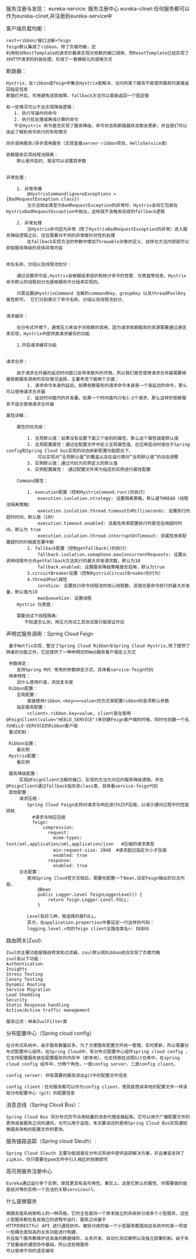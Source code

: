 服务注册与发现：
    eureka-service: 服务注册中心
    eureka-clinet:任何服务都可以作为eureka-clinet,并注册到eureka-service中
    
客户端负载均衡：

    rest+ribbon/接口注解+feign
    feign默认集成了ribbon，除了负载均衡，还
    利用他对RestTemplate的请求拦截来实现对依赖的接口调用，而ResetTemplate已经实现了对HTTP请求的封装处理，形成了一套模板化的调用方式
    
断路器：

    Hystrix，在ribbon或feign中集合Hystrix能解决，访问的某个服务不能提供服务时直接返回指定信息
    断路打开后，可用避免连锁故障，fallback方法可以直接返回一个固定值
    
    有一些情况可以不去实现降级逻辑：
       1. 执行写操作的命令
       2. 执行批处理或离线计算的命令
       不论Hystrix 命令是否实现了服务降级，命令状态和断路器状态都会更新，并且我们可以由此了解到命令执行的失败情况
    
    同步调用服务/异步调用服务（实现查看server-ribbon项目，HelloService类）
    
    依赖服务实现线程池隔离：
        默认是开启的，我没可以设置其参数
        
    
    异常处理：
        
        1. 异常传播
            @HystrixCommand(ignoreExceptions = {BadRequestException.class})
            当方法抛出类型为BadRequestException的异常时，Hystrix会将它包装在HystrixBadRequestException中抛出，这样就不会触发后续的fallback逻辑
            
        2. 异常处理
            当Hystrix命令因为异常（除了HystrixBadRequestException的异常）进入服务降级逻辑之后，往往需要对不同的异常做针对性的处理
            在fallback实现方法的参数中增加Throwable对象的定义，这样在方法内部就可以获取服务降级的具体异常内容
 
 
    命名名称、分组以及线程池划分：
        
        通过设置命令组,Hystrix会根据组来组织和统计命令的告警、仪表盘等信息，Hystrix命令默认的线程划分也是根据命令分组来实现的。
        
        只需设置@HystrixCommand 注解的commandKey、groupKey 以及threadPoolKey 属性即可， 它们分别表示了命令名称、分组以及线程池划分，
        
     
    请求缓存：
        
        在分布式环境下，通常压力来自于对依赖的调用，因为请求依赖服务的资源需要通过通信来实现，Hystrix中提供类请求缓存的功能
        
        1.开启请求缓存功能
        
    
    请求合并：
        
        由于请求合并器的延迟时间窗口会带来额外的开销，所以我们是否使用请求合并器需要根据依赖服务调用的实际情况选择，主要考虑下面两个方面：
            1. 请求命令本身的延迟。如果依赖服务的请求命令本身是一个高延迟的命令，那么可以使用请求合并器
            2. 延迟时间窗内的并发量。如果一个时间窗内只有1-2个请求，那么这样的依赖服务不适合使用请求合并器
    
    属性详解：
        
        属性的优先级：
            
            1. 全局默认值：如果没有设置下面三个级别的属性，那么这个属性就是默认值
            2. 全局配置属性：通过在配置文件中定义全局属性值，在应用启动时或在于Spring config和Spring Cloud bus实现的动态刷新配置功能配合下，
                可以实现对“全局默认值”的覆盖以及在运行期对“全局默认值”的动态调整
            3. 实例默认值：通过代码为实例定义的默认值
            4. 实例配置属性： 通过配置文件来为指定的实例进行属性配置
            
        Command属性：
            
            1. execution配置（控制HystrixComand.run()的执行）
                execution.isolation.strategy: 设置隔离策略，默认是THREAD（线程池隔离策略）
                execution.isolation.thread.timeoutInMilliseconds: 设置执行的超时时间，默认是（1秒）
                execution.timeout.enabled: 该属性用来配置执行时是否启用超时时间，默认为 true
                execution.isolation.thread.interruptOnTimeout: 该属性用来配置超时的时候是否要中断
            2. fallback配置（控制getFallback()的执行）
                fallback.isolation.semaphone.maxConcurrentRequests: 设置从调用线程中允许getFallback方法执行的最大并发请求数，默认为10 
                fallback.enabled: 设置服务降级策略是否启用，默认为true
            3.circuitBreaker设置（控制HystrixCircuitBreaker的行为）
            4.threadPool属性
                coreSize: 设置执行命令线程池的核心线程数，该值也是命令执行的最大并发量，默认值为10
                maxQueueSize: 设置线程
        Hystrix 仪表盘：
        
        需要测试下线程隔离:
           不知道怎么测，用压力测试工具测试是只能保证开启

声明式服务调用：Spring Cloud Feign
                
     基于Netfix实现，整合了Spring Cloud Ribbon与Spring Cloud Hystrix,除了提供了两者的功能之外，它还提供了一种申明式的Web服务客户端定义方式
     
     参数绑定：
        支持Spring MVC 常用的参数绑定方式，具体看service-feign代码
     继承特性：
        没什么使用价值，添加复杂度
     Ribbon配置：
        全局配置：
            直接使用ribbon.<key>=<value>的方式来配置ribbon的各项默认参数
        指定服务配置：
            <client>.ribbon.key=value, client是在使用@FeignClient(value="HEELO_SERVICE")来创建Feign客户端的时候，同时也创建一个名为HELLO-SERVICE的Ribbon客户端
     重试机制：
     
     Ribbon设置：
        看实例
     Hystrix配置：
        看实例
        
     服务降级配置：
         实现@FeignClient注解的接口，实现的方法为对应的服务降级逻辑，并在@FeignClient通过fallback指向该class类，具体看service-feign代码
     其他配置：
         请求压缩：
            Spring Cloud Feign支持对请求与响应进行GZIP压缩，以减少通讯过程中的性能损耗
              #请求与响应压缩
              feign:
                  compression:
                    request:
                      mime-types: text/xml,application/xml,application/json   #压缩的请求类型
                      min-request-size: 2048  #请求超过指定大小才压缩
                      enabled: true
                    response:
                      enabled: true
         日志配置：
            查阅Spring Cloud官方文档后，需要先配置一个Bean,设定Feign输出的日志内容。
                @Bean
                public Logger.Level feignLoggerLevel() {
                    return feign.Logger.Level.FULL;
                }
                
            Level有好几种，我选择的是FULL。
            其次，在application.properties中要设定一行这样的代码：
            logging.level.<你的feign client全路径类名>: DEBUG

     
     
     
路由网关(Zuul):

    Zuul的主要功能是路由转发和过滤器，zuul默认和Ribbon结合实现了负载均衡
    zuul有以下功能：
    Authentication
    Insights
    Stress Testing
    Canary Testing
    Dynamic Routing
    Service Migration
    Load Shedding
    Security
    Static Response handling
    Active/Active traffic management
    
    服务过滤：继承ZuulFilter类
    
分布配置中心（Spring cloud config）

    在分布式系统中，由于服务数量巨多，为了方便服务配置文件统一管理，实时更新，所以需要分布式配置中心组件。在Spring Cloud中，有分布式配置中心组件spring cloud config ，它支持配置服务放在配置服务的内存中（即本地），也支持放在远程Git仓库中。在spring cloud config 组件中，分两个角色，一是config server，二是config client。
    
    config server: 供有需要的服务读出git中的配置文件信息
    
    config client：任何服务都可以作为config client，使其能想读本地的配置文件一样读取分布配置中心（git）的配置信息


消息总线（Spring Cloud Bus）：
    
    Spring Cloud Bus 将分布式的节点用轻量的消息代理连接起来。它可以用于广播配置文件的更改或者服务之间的通讯，也可以用于监控。本文要讲述的是用Spring Cloud Bus实现通知微服务架构的配置文件的更改。
    
服务链路追踪（Spring cloud Sleuth）:
    
    Spring Cloud Sleuth 主要功能就是在分布式系统中提供追踪解决方案，并且兼容支持了 zipkin，你只需要在pom文件中引入相应的依赖即可
 
高可用服务注册中心    
    
    Eureka通过运行多个实例，使其更具有高可用性。事实上，这是它默认的属性，你需要做的就是给对等的实例一个合法的关联serviceurl。
    
    
什么是微服务

    微服务是系统架构上的一种风格，它的主旨是将一个原本独立的系统拆分成多个小型服务，这些小型服务都在各自独立的进程中运行，服务之间基于
    HTTP的RESTful API 进行通信协作。被拆分成的每一个小型服务都围绕这系统中的某一项或一些耦合度较高的业务功能进行构建，
    并且每个服务都维护这自身的数据储存、业务开发、自动化测试案例以及独立部署机制。由于有了轻量级的通信协作基础，所以这些微服务
    可以使用不同的语言编写
    
